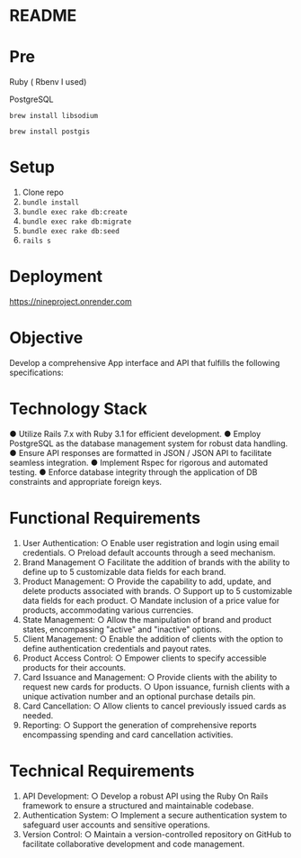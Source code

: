 # README

# Pre
Ruby ( Rbenv I used)

PostgreSQL

`brew install libsodium`

`brew install postgis`

# Setup
1. Clone repo
2. `bundle install`
3. `bundle exec rake db:create`
4. `bundle exec rake db:migrate`
5. `bundle exec rake db:seed`
6. `rails s`

# Deployment
https://nineproject.onrender.com

# Objective
Develop a comprehensive App interface and API that fulfills the following specifications:
# Technology Stack
● Utilize Rails 7.x with Ruby 3.1 for efficient development.
● Employ PostgreSQL as the database management system for robust data handling.
● Ensure API responses are formatted in JSON / JSON API to facilitate seamless
integration.
● Implement Rspec for rigorous and automated testing.
● Enforce database integrity through the application of DB constraints and appropriate
foreign keys.
# Functional Requirements
1. User Authentication:
○ Enable user registration and login using email credentials.
○ Preload default accounts through a seed mechanism.
2. Brand Management
○ Facilitate the addition of brands with the ability to define up to 5 customizable
data fields for each brand.
3. Product Management:
○ Provide the capability to add, update, and delete products associated with
brands.
○ Support up to 5 customizable data fields for each product.
○ Mandate inclusion of a price value for products, accommodating various
currencies.
4. State Management:
○ Allow the manipulation of brand and product states, encompassing "active" and
"inactive" options.
5. Client Management:
○ Enable the addition of clients with the option to define authentication credentials
and payout rates.
6. Product Access Control:
○ Empower clients to specify accessible products for their accounts.
7. Card Issuance and Management:
○ Provide clients with the ability to request new cards for products.
○ Upon issuance, furnish clients with a unique activation number and an optional
purchase details pin.
8. Card Cancellation:
○ Allow clients to cancel previously issued cards as needed.
9. Reporting:
○ Support the generation of comprehensive reports encompassing spending and
card cancellation activities.
# Technical Requirements
1. API Development:
○ Develop a robust API using the Ruby On Rails framework to ensure a structured
and maintainable codebase.
2. Authentication System:
○ Implement a secure authentication system to safeguard user accounts and
sensitive operations.
3. Version Control:
○ Maintain a version-controlled repository on GitHub to facilitate collaborative
development and code management.
